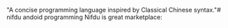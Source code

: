 "A concise programming language inspired by Classical Chinese syntax."# nifdu
andoid programming
Nifdu is great marketplace:
